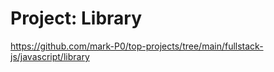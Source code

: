 # Project: Library

https://github.com/mark-P0/top-projects/tree/main/fullstack-js/javascript/library
